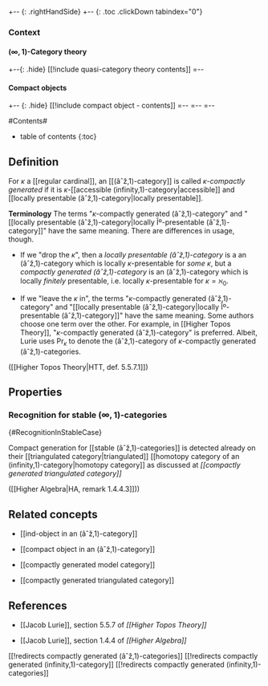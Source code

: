 
+-- {: .rightHandSide}
+-- {: .toc .clickDown tabindex="0"}
### Context
#### $(\infty,1)$-Category theory
+--{: .hide}
[[!include quasi-category theory contents]]
=--
#### Compact objects
+-- {: .hide}
[[!include compact object - contents]]
=--
=--
=--


#Contents#
* table of contents
{:toc}

## Definition

For $\kappa$ a [[regular cardinal]],
an [[(âˆž,1)-category]] is called _$\kappa$-compactly generated_ if it is
$\kappa$-[[accessible (infinity,1)-category|accessible]] and [[locally presentable (âˆž,1)-category|locally presentable]].

**Terminology** The terms "$\kappa$-compactly generated (âˆž,1)-category" and "[[locally presentable (âˆž,1)-category|locally Îº-presentable (âˆž,1)-category]]" have the same meaning. There are differences in usage, though.

 * If we "drop the $\kappa$", then a _locally presentable (âˆž,1)-category_ is a an (âˆž,1)-category which is locally $\kappa$-presentable for _some_ $\kappa$, but a _compactly generated (âˆž,1)-category_ is an (âˆž,1)-category which is locally _finitely_ presentable, i.e. locally $\kappa$-presentable for $\kappa = \aleph_0$.

* If we "leave the $\kappa$ in", the terms "$\kappa$-compactly generated (âˆž,1)-category" and "[[locally presentable (âˆž,1)-category|locally Îº-presentable (âˆž,1)-category]]" have the same meaning. Some authors choose one term over the other. For example, in [[Higher Topos Theory]], "$\kappa$-compactly generated (âˆž,1)-category" is preferred. Albeit, Lurie uses $\mathrm{Pr}_\kappa$ to denote the (âˆž,1)-category of $\kappa$-compactly generated (âˆž,1)-categories.


([[Higher Topos Theory|HTT, def. 5.5.7.1]])



## Properties

### Recognition for stable $(\infty,1)$-categories
 {#RecognitionInStableCase}


Compact generation for [[stable (âˆž,1)-categories]] is detected already on their [[triangulated category|triangulated]] [[homotopy category of an (infinity,1)-category|homotopy category]] as discussed at _[[compactly generated triangulated category]]_

([[Higher Algebra|HA, remark 1.4.4.3]]))

## Related concepts

* [[ind-object in an (âˆž,1)-category]]

* [[compact object in an (âˆž,1)-category]]

* [[compactly generated model category]]

* [[compactly generated triangulated category]]


## References

* [[Jacob Lurie]], section 5.5.7 of _[[Higher Topos Theory]]_

* [[Jacob Lurie]], section 1.4.4 of _[[Higher Algebra]]_

[[!redirects compactly generated (âˆž,1)-categories]]
[[!redirects compactly generated (infinity,1)-category]]
[[!redirects compactly generated (infinity,1)-categories]]